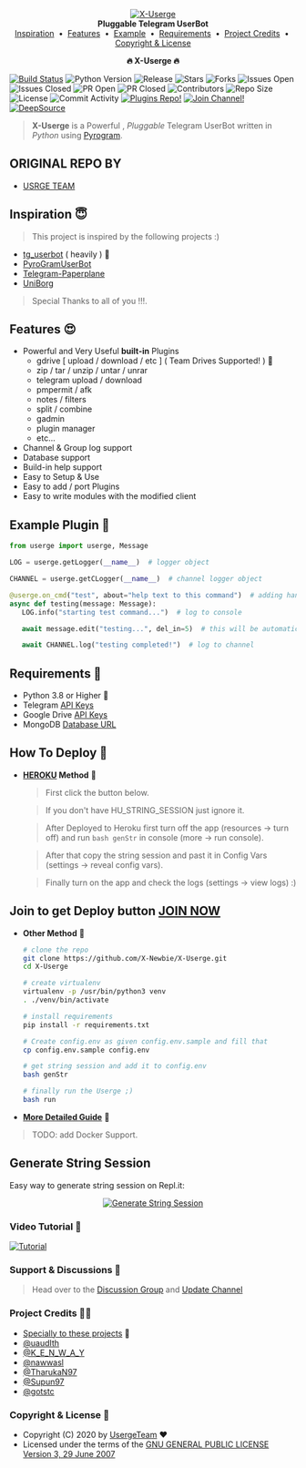 <p align="center">
    <a href="https://github.com/X-Newbie/X-Userge">
        <img src="resources/userge.png" alt="X-Userge">
    </a>
    <br>
    <b>Pluggable Telegram UserBot</b>
    <br>
    <a href="https://github.com/X-Newbie/X-Userge#inspiration-">Inspiration</a>
    &nbsp•&nbsp
    <a href="https://github.com/X-Newbie/X-Userge#features-">Features</a>
    &nbsp•&nbsp
    <a href="https://github.com/X-Newbie/X-Userge#example-plugin-">Example</a>
    &nbsp•&nbsp
    <a href="https://github.com/X-Newbie/X-Userge#requirements-">Requirements</a>
    &nbsp•&nbsp
    <a href="https://github.com/X-Newbie/X-Userge#project-credits-">Project Credits</a>
    &nbsp•&nbsp
    <a href="https://github.com/X-Newbie/X-Userge#copyright--license-">Copyright & License</a>
</p>

<p align="center"><b>🔥 X-Userge 🔥</b></p>

[![Build Status](https://travis-ci.com/UsergeTeam/Userge.svg?branch=dev)](https://travis-ci.com/UsergeTeam/Userge) ![Python Version](https://img.shields.io/badge/python-3.8-lightgrey) ![Release](https://img.shields.io/github/v/release/UsergeTeam/Userge) ![Stars](https://img.shields.io/github/stars/UsergeTeam/Userge) ![Forks](https://img.shields.io/github/forks/UsergeTeam/Userge) ![Issues Open](https://img.shields.io/github/issues/UsergeTeam/Userge) ![Issues Closed](https://img.shields.io/github/issues-closed/UsergeTeam/Userge) ![PR Open](https://img.shields.io/github/issues-pr/UsergeTeam/Userge) ![PR Closed](https://img.shields.io/github/issues-pr-closed/UsergeTeam/Userge) ![Contributors](https://img.shields.io/github/contributors/UsergeTeam/Userge) ![Repo Size](https://img.shields.io/github/repo-size/UsergeTeam/Userge) ![License](https://img.shields.io/github/license/UsergeTeam/Userge) ![Commit Activity](https://img.shields.io/github/commit-activity/m/UsergeTeam/Userge) [![Plugins Repo!](https://img.shields.io/badge/Plugins%20Repo-!-orange)](https://github.com/UsergeTeam/Userge-Plugins) [![Join Channel!](https://img.shields.io/badge/Join%20Channel-!-red)](https://t.me/theUserge) [![DeepSource](https://static.deepsource.io/deepsource-badge-light-mini.svg)](https://deepsource.io/gh/UsergeTeam/Userge/?ref=repository-badge)

> **X-Userge** is a Powerful , _Pluggable_ Telegram UserBot written in _Python_ using [Pyrogram](https://github.com/pyrogram/pyrogram).

## ORIGINAL REPO BY

* [USRGE TEAM](https://github.com/UsergeTeam/Userge)

## Inspiration 😇

> This project is inspired by the following projects :)

* [tg_userbot](https://github.com/watzon/tg_userbot) ( heavily ) 🤗
* [PyroGramUserBot](https://github.com/SpEcHiDe/PyroGramUserBot)
* [Telegram-Paperplane](https://github.com/RaphielGang/Telegram-Paperplane)
* [UniBorg](https://github.com/SpEcHiDe/UniBorg)

> Special Thanks to all of you !!!.

## Features 😍

* Powerful and Very Useful **built-in** Plugins
  * gdrive [ upload / download / etc ] ( Team Drives Supported! ) 🤥
  * zip / tar / unzip / untar / unrar
  * telegram upload / download
  * pmpermit / afk
  * notes / filters
  * split / combine
  * gadmin
  * plugin manager
  * etc...
* Channel & Group log support
* Database support
* Build-in help support
* Easy to Setup & Use
* Easy to add / port Plugins
* Easy to write modules with the modified client

## Example Plugin 🤨

```python
from userge import userge, Message

LOG = userge.getLogger(__name__)  # logger object

CHANNEL = userge.getCLogger(__name__)  # channel logger object

@userge.on_cmd("test", about="help text to this command")  # adding handler and help text to .test command
async def testing(message: Message):
   LOG.info("starting test command...")  # log to console

   await message.edit("testing...", del_in=5)  # this will be automatically deleted after 5 sec

   await CHANNEL.log("testing completed!")  # log to channel
```

## Requirements 🥴

* Python 3.8 or Higher 👻
* Telegram [API Keys](https://my.telegram.org/apps)
* Google Drive [API Keys](https://console.developers.google.com/)
* MongoDB [Database URL](https://cloud.mongodb.com/)

## How To Deploy 👷

* **[HEROKU](https://www.heroku.com/) Method** 🔧

  > First click the button below. 

  > If you don't have HU_STRING_SESSION just ignore it.  

  > After Deployed to Heroku first turn off the app (resources -> turn off) and run `bash genStr` in console (more -> run console).  

  > After that copy the string session and past it in Config Vars (settings -> reveal config vars). 

  > Finally turn on the app and check the logs (settings -> view logs) :)

## Join to get Deploy button [JOIN NOW](t.me/XBOT_SUPPORT)

* **Other Method** 🔧

  ```bash
  # clone the repo
  git clone https://github.com/X-Newbie/X-Userge.git
  cd X-Userge

  # create virtualenv
  virtualenv -p /usr/bin/python3 venv
  . ./venv/bin/activate

  # install requirements
  pip install -r requirements.txt

  # Create config.env as given config.env.sample and fill that
  cp config.env.sample config.env

  # get string session and add it to config.env
  bash genStr

  # finally run the Userge ;)
  bash run
  ```

* **[More Detailed Guide](https://docs.google.com/document/d/15uoiOn2NkN518MMkx9h5UaMEWMp8aNZqJocXvS0uI6E)** 📝

> TODO: add Docker Support.

## Generate String Session
Easy way to generate string session on Repl.it:

<p align="center"><a href="https://GenUserGeString.usergeuserbot.repl.run"> <img src="https://telegra.ph/file/7193be9fb5f9caa50bae8.png" alt="Generate String Session" /></a></p>


### Video Tutorial 🎥

  [![Tutorial](resources/tutorial.jpg)](https://youtu.be/M4T_BJvFqkc "Tutorial")

### Support & Discussions 👥

> Head over to the [Discussion Group](https://t.me/slbotsbugs) and [Update Channel](https://t.me/theUserge)

### Project Credits 💆‍♂️

* [Specially to these projects](https://github.com/UsergeTeam/Userge#inspiration-) 🥰
* [@uaudIth](https://t.me/uaudIth)
* [@K_E_N_W_A_Y](https://t.me/K_E_N_W_A_Y)
* [@nawwasl](https://t.me/nawwasl)
* [@TharukaN97](https://t.me/TharukaN97)
* [@Supun97](https://t.me/Supun97)
* [@gotstc](https://t.me/gotstc)

### Copyright & License 👮

* Copyright (C) 2020 by [UsergeTeam](https://github.com/UsergeTeam) ❤️️
* Licensed under the terms of the [GNU GENERAL PUBLIC LICENSE Version 3, 29 June 2007](https://github.com/UsergeTeam/Userge/blob/master/LICENSE)
